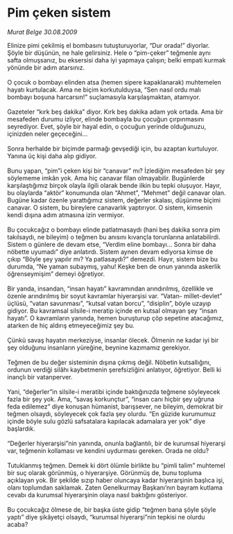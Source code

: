 # Pim çeken sistem

*Murat Belge 30.08.2009*

<div class="taraf_structure_2col_1zq">
<div class="margen_n">



 <p>Elinize pimi çekilmiş el bombasını tutuşturuyorlar, “Dur orada!” diyorlar. Şöyle bir düşünün, ne hale gelirsiniz. Hele o “pim-çeker” teğmenle aynı safta olmuşsanız, bu eksersisi daha iyi yapmaya çalışın; belki empati kurmak yönünde bir adım atarsınız. <br/><br/>O çocuk o bombayı elinden atsa (hemen sipere kapaklanarak) muhtemelen hayatı kurtulacak. Ama ne biçim korkutulduysa, “Sen nasıl ordu malı bombayı boşuna harcarsın!” suçlamasıyla karşılaşmaktan, atamıyor. <br/><br/>Gazeteler “kırk beş dakika” diyor. Kırk beş dakika adam yok ortada. Ama bir mesafeden durumu izliyor, elinde bombayla bu çocuğun çırpınmasını seyrediyor. Evet, şöyle bir hayal edin, o çocuğun yerinde olduğunuzu, içinizden neler geçeceğini... <br/><br/>Sonra herhalde bir biçimde parmağı gevşediği için, bu azaptan kurtuluyor. Yanına üç kişi daha alıp gidiyor. <br/><br/>Bunu yapan, “pim”i çeken kişi bir “canavar” mı? İzlediğim mesafeden bir şey söylememe imkân yok. Ama hiç canavar filan olmayabilir. Bugünlerde karşılaştığımız birçok olayla ilgili olarak bende ilkin bu tepki oluşuyor. Hayır, bu olaylarda “aktör” konumunda olan “Ahmet”, “Mehmet” değil canavar olan. Bugüne kadar özenle yarattığımız sistem, değerler skalası, düşünme biçimi canavar. O sistem, bu bireylere canavarlık yaptırıyor. O sistem, kimsenin kendi dışına adım atmasına izin vermiyor. <br/><br/>Bu çocukcağız o bombayı elinde patlatmasaydı (hani beş dakika sonra pim takılsaydı, ne bileyim) o teğmen bu anısını kıvançla torunlarına anlatabilirdi. Sistem o günlere de devam etse, “Verdim eline bombayı... Sonra bir daha nöbette uyumadı” diye anlatırdı. Sistem aynen devam ediyorsa kimse de çıkıp “Böyle şey yapılır mı? Ya patlasaydı?” demezdi. Hayır, sistem bize bu durumda, “Ne yaman subaymış, yahu! Keşke ben de onun yanında askerlik öğrenseymişim” demeyi öğretiyor. <br/><br/>Bir yanda, insandan, “insan hayatı” kavramından arındırılmış, özellikle ve özenle arındırılmış bir soyut kavramlar hiyerarşisi var. “Vatan- millet-devlet” üçlüsü, “vatan savunması”, “kutsal vatan borcu”, “disiplin”, böyle uzayıp gidiyor. Bu kavramsal silsile-i meratip içinde en kutsal olmayan şey “insan hayatı”. O kavramların yanında, hemen buruşturup çöp sepetine atacağımız, atarken de hiç aldırış etmeyeceğimiz şey bu. <br/><br/>Çünkü savaş hayatın merkeziyse, insanlar ölecek. Ölmenin ne kadar iyi bir şey olduğunu insanların yüreğine, beynine kazımamız gerekiyor. <br/><br/>Teğmen de bu değer sisteminin dışına çıkmış değil. Nöbetin kutsallığını, ordunun verdiği silâhı kaybetmenin şerefsizliğini anlatıyor, öğretiyor. Belli ki inançlı bir vatanperver. <br/><br/>Yani, “değerler”in silsile-i meratibi içinde baktığınızda teğmene söyleyecek fazla bir şey yok. Ama, “savaş korkunçtur”, “insan canı hiçbir şey uğruna feda edilemez” diye konuşan hümanist, barışsever, ne bileyim, demokrat bir teğmen olsaydı, söyleyecek çok fazla şey olurdu. “En güzide kurumumuz içinde böyle sulu gözlü safsatalara kapılacak adamalara yer yok” diye başlardık. <br/><br/>“Değerler hiyerarşisi”nin yanında, onunla bağlantılı, bir de kurumsal hiyerarşi var, teğmenin kollaması ve kendini uydurması gereken. Orada ne oldu? <br/><br/>Tutuklanmış teğmen. Demek ki dört ölümle birlikte bu “pimli talim” muhtemel bir suç olarak görünmüş, o hiyerarşiye. Görünmüş de, bunu topluma açıklayan yok. Bir şekilde sızıp haber oluncaya kadar hiyerarşinin başlıca işi, olanı toplumdan saklamak. Zaten Genelkurmay Başkanı’nın bayram kutlama cevabı da kurumsal hiyerarşinin olaya nasıl baktığını gösteriyor. <br/><br/>Bu çocukcağız ölmese de, bir başka üste gidip “teğmen bana şöyle şöyle yaptı” diye şikâyetçi olsaydı, “kurumsal hiyerarşi”nin tepkisi ne olurdu acaba?</p>
<br/>
<br/>
<br/>



<br/>


<div id="taraf_not">
</div>

</div>


</div>
